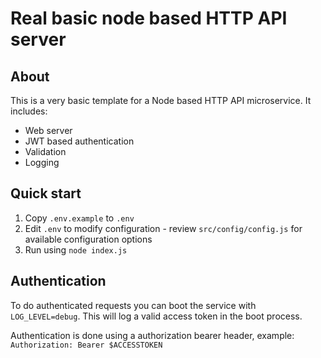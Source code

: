 # Real basic node based HTTP API server

## About

This is a very basic template for a Node based HTTP API microservice. It includes:
* Web server
* JWT based authentication
* Validation
* Logging

## Quick start

1. Copy `.env.example` to `.env`
2. Edit `.env` to modify configuration - review `src/config/config.js` for available configuration options
3. Run using `node index.js`

## Authentication

To do authenticated requests you can boot the service with `LOG_LEVEL=debug`. This will log a valid access token in the boot process.

Authentication is done using a authorization bearer header, example: `Authorization: Bearer $ACCESSTOKEN`